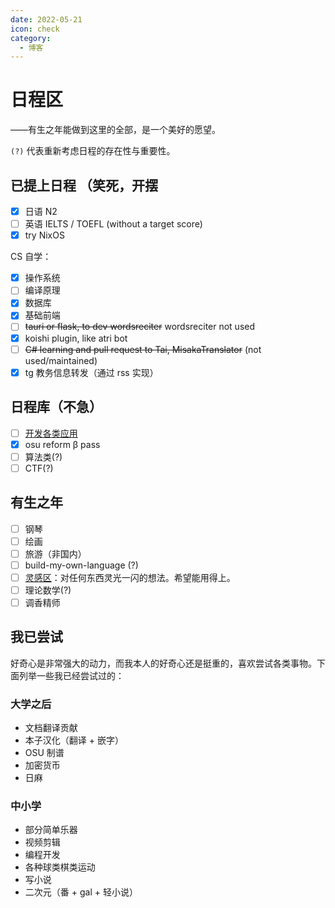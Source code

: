 ```yaml
---
date: 2022-05-21
icon: check
category:
  - 博客
---
```


# 日程区

<div class="subtitle">——有生之年能做到这里的全部，是一个美好的愿望。</div>

`(?)` 代表重新考虑日程的存在性与重要性。

## 已提上日程 <span class="heimu" title="你知道的太多了">（笑死，开摆</span>

- [x] 日语 N2
- [ ] 英语 IELTS / TOEFL (without a target score)
- [x] try NixOS

CS 自学：

- [x] 操作系统
- [ ] 编译原理
- [x] 数据库
- [x] 基础前端
- [ ] ~~tauri or flask, to dev wordsreciter~~ wordsreciter not used
- [x] koishi plugin, like atri bot
- [ ] ~~C# learning and pull request to Tai, MisakaTranslator~~ (not used/maintained)
- [x] tg 教务信息转发（通过 rss 实现）

## 日程库（不急）

- [ ] [开发各类应用](../hide/inspiration.md#编程灵感)
- [x] osu reform β pass
- [ ] 算法类(?)
- [ ] CTF(?)

## 有生之年

- [ ] 钢琴
- [ ] 绘画
- [ ] 旅游（非国内）
- [ ] build-my-own-language (?)
- [ ] [灵感区](../hide/inspiration.md)：对任何东西灵光一闪的想法。希望能用得上。
- [ ] 理论数学(?)
- [ ] 调香<heimu>精</heimu>师

## 我已尝试

好奇心是非常强大的动力，而我本人的好奇心还是挺重的，喜欢尝试各类事物。下面列举一些我已经尝试过的：

### 大学之后

- 文档翻译贡献
- 本子汉化（翻译 + 嵌字）
- OSU 制谱
- 加密货币
- 日麻

### 中小学

- 部分简单乐器
- 视频剪辑
- 编程开发
- 各种球类棋类运动
- 写小说
- 二次元（番 + gal + 轻小说）
